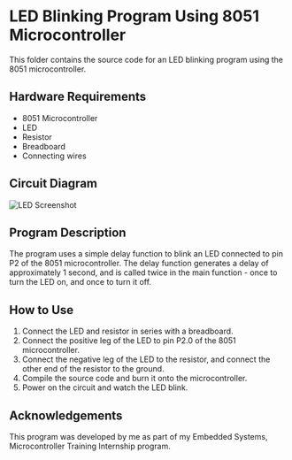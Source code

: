 
# LED Blinking Program Using 8051 Microcontroller


This folder contains the source code for an LED blinking program using the 8051 microcontroller.


## Hardware Requirements
* 8051 Microcontroller
* LED
* Resistor
* Breadboard
* Connecting wires
## Circuit Diagram

![LED Screenshot](file:///C:/Users/aaish/OneDrive/Pictures/Screenshots/led1.png)


## Program Description

The program uses a simple delay function to blink an LED connected to pin P2 of the 8051 microcontroller. The delay function generates a delay of approximately 1 second, and is called twice in the main function - once to turn the LED on, and once to turn it off.
## How to Use
1. Connect the LED and resistor in series with a breadboard.
2. Connect the positive leg of the LED to pin P2.0 of the 8051 microcontroller.
3. Connect the negative leg of the LED to the resistor, and connect the other end of the resistor to the ground.
4. Compile the source code and burn it onto the microcontroller.
5. Power on the circuit and watch the LED blink.
## Acknowledgements
This program was developed by me  as part of my Embedded Systems, Microcontroller Training Internship program.